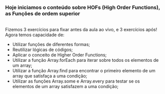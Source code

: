 ### Hoje iniciamos o conteúdo sobre HOFs (High Order Functions), as Funções de ordem superior
<br>
Fizemos 3 exercícios para fixar antes da aula ao vivo, e 3 exercícios após!
<br>
Agora temos capacidade de:

- Utilizar funções de diferentes formas;
- Reutilizar lógicas de códigos;
- Aplicar o conceito de Higher Order Functions;
- Utilizar a função Array.forEach para iterar sobre todos os elementos de um array;
- Utilizar a função Array.find para encontrar o primeiro elemento de um array que satisfaça a uma condição;
- Utilizar as funções Array.some e Array.every para testar se os elementos de um array satisfazem a uma condição;

